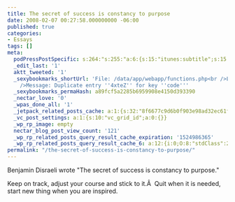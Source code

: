 ```yaml
---
title: The secret of success is constancy to purpose
date: 2008-02-07 00:27:58.000000000 -06:00
published: true
categories:
- Essays
tags: []
meta:
  podPressPostSpecific: s:264:"s:255:"a:6:{s:15:"itunes:subtitle";s:15:"##PostExcerpt##";s:14:"itunes:summary";s:15:"##PostExcerpt##";s:15:"itunes:keywords";s:17:"##WordPressCats##";s:13:"itunes:author";s:10:"##Global##";s:15:"itunes:explicit";s:7:"Default";s:12:"itunes:block";s:7:"Default";}";";
  _edit_last: '1'
  aktt_tweeted: '1'
  _sexybookmarks_shortUrl: 'File: /data/app/webapp/functions.php<br />Line: 66<br
    />Message: Duplicate entry ''4xteZ'' for key ''code'''
  _sexybookmarks_permaHash: a89fcf5a2285b6959908e4150d393390
  _nectar_love: '0'
  _wpas_done_all: '1'
  _jetpack_related_posts_cache: a:1:{s:32:"8f6677c9d6b0f903e98ad32ec61f8deb";a:2:{s:7:"expires";i:1470264032;s:7:"payload";a:3:{i:0;a:1:{s:2:"id";i:32;}i:1;a:1:{s:2:"id";i:1406;}i:2;a:1:{s:2:"id";i:209;}}}}
  _vc_post_settings: a:1:{s:10:"vc_grid_id";a:0:{}}
  _wp_rp_image: empty
  nectar_blog_post_view_count: '121'
  _wp_rp_related_posts_query_result_cache_expiration: '1524986365'
  _wp_rp_related_posts_query_result_cache_6: a:12:{i:0;O:8:"stdClass":2:{s:7:"post_id";s:4:"3116";s:5:"score";s:17:"18.57331237558676";}i:1;O:8:"stdClass":2:{s:7:"post_id";s:3:"344";s:5:"score";s:17:"17.87669898703357";}i:2;O:8:"stdClass":2:{s:7:"post_id";s:3:"724";s:5:"score";s:18:"16.550110552162764";}i:3;O:8:"stdClass":2:{s:7:"post_id";s:4:"1289";s:5:"score";s:18:"14.352885974804195";}i:4;O:8:"stdClass":2:{s:7:"post_id";s:4:"4196";s:5:"score";s:18:"14.293180048555113";}i:5;O:8:"stdClass":2:{s:7:"post_id";s:4:"1027";s:5:"score";s:17:"13.23365439894173";}i:6;O:8:"stdClass":2:{s:7:"post_id";s:3:"209";s:5:"score";s:17:"13.23365439894173";}i:7;O:8:"stdClass":2:{s:7:"post_id";s:4:"3412";s:5:"score";s:18:"12.269978225131114";}i:8;O:8:"stdClass":2:{s:7:"post_id";s:3:"626";s:5:"score";s:18:"12.269978225131114";}i:9;O:8:"stdClass":2:{s:7:"post_id";s:3:"620";s:5:"score";s:18:"12.269978225131114";}i:10;O:8:"stdClass":2:{s:7:"post_id";s:3:"384";s:5:"score";s:18:"11.782059702383707";}i:11;O:8:"stdClass":2:{s:7:"post_id";s:4:"1273";s:5:"score";s:18:"10.971129486161791";}}
permalink: "/the-secret-of-success-is-constancy-to-purpose/"
---
```

<span class="title">Benjamin Disraeli wrote "</span>The secret of success is constancy to purpose."

Keep on track, adjust your course and stick to it.Â  Quit when it is needed, start new thing when you are inspired.</p>
